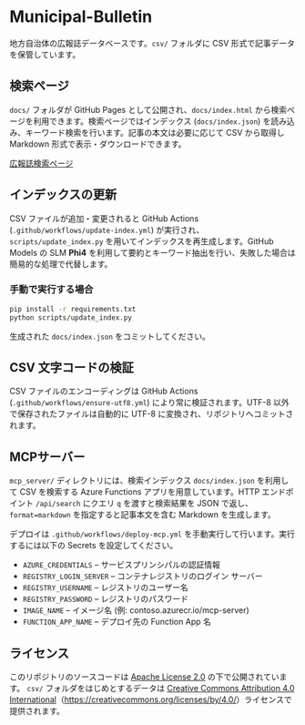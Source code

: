 # Municipal-Bulletin

地方自治体の広報誌データベースです。`csv/` フォルダに CSV 形式で記事データを保管しています。

## 検索ページ

`docs/` フォルダが GitHub Pages として公開され、`docs/index.html` から検索ページを利用できます。検索ページではインデックス (`docs/index.json`) を読み込み、キーワード検索を行います。記事の本文は必要に応じて CSV から取得し Markdown 形式で表示・ダウンロードできます。

[広報誌検索ページ](https://github.com/Mitsuo-Koikawa/Municipal-Bulletin.git)

## インデックスの更新

CSV ファイルが追加・変更されると GitHub Actions (`.github/workflows/update-index.yml`) が実行され、`scripts/update_index.py` を用いてインデックスを再生成します。GitHub Models の SLM **Phi4** を利用して要約とキーワード抽出を行い、失敗した場合は簡易的な処理で代替します。

### 手動で実行する場合

```bash
pip install -r requirements.txt
python scripts/update_index.py
```

生成された `docs/index.json` をコミットしてください。

## CSV 文字コードの検証

CSV ファイルのエンコーディングは GitHub Actions (`.github/workflows/ensure-utf8.yml`) により常に検証されます。UTF-8 以外で保存されたファイルは自動的に UTF-8 に変換され、リポジトリへコミットされます。

## MCPサーバー

`mcp_server/` ディレクトリには、検索インデックス `docs/index.json` を利用して CSV を検索する Azure Functions アプリを用意しています。HTTP エンドポイント `/api/search` にクエリ `q` を渡すと検索結果を JSON で返し、`format=markdown` を指定すると記事本文を含む Markdown を生成します。

デプロイは `.github/workflows/deploy-mcp.yml` を手動実行して行います。実行するには以下の Secrets を設定してください。

- `AZURE_CREDENTIALS` – サービスプリンシパルの認証情報
- `REGISTRY_LOGIN_SERVER` – コンテナレジストリのログイン サーバー
- `REGISTRY_USERNAME` – レジストリのユーザー名
- `REGISTRY_PASSWORD` – レジストリのパスワード
- `IMAGE_NAME` – イメージ名 (例: contoso.azurecr.io/mcp-server)
- `FUNCTION_APP_NAME` – デプロイ先の Function App 名

## ライセンス

このリポジトリのソースコードは [Apache License 2.0](./LICENSE) の下で公開されています。
`csv/` フォルダをはじめとするデータは [Creative Commons Attribution 4.0 International](./LICENSE-CC-BY-4.0.txt)（<https://creativecommons.org/licenses/by/4.0/>）ライセンスで提供されます。

